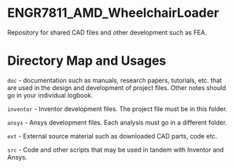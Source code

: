 # ENGR7811_AMD_WheelchairLoader
Repository for shared CAD files and other development such as FEA.

# Directory Map and Usages
`doc` - documentation such as manuals, research papers, tutorials, etc. that are used in the design and development of project files. Other notes should go in your individual logbook.

`inventor` - Inventor development files. The project file must be in this folder.

`ansys` - Ansys development files. Each analysis must go in a different folder.

`ext` - External source material such as downloaded CAD parts, code etc.

`src` - Code and other scripts that may be used in tandem with Inventor and Ansys.
